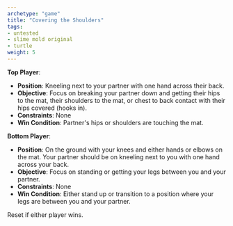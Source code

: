 ```yaml
---
archetype: "game"
title: "Covering the Shoulders"
tags: 
- untested
- slime mold original
- turtle
weight: 5
---
```


**Top Player**:
  * **Position**: Kneeling next to your partner with one hand across their back.
  * **Objective**: Focus on breaking your partner down and getting their hips to the mat, their shoulders to the mat, or chest to back contact with their hips covered (hooks in).
  * **Constraints**: None
  * **Win Condition**: Partner's hips or shoulders are touching the mat.

**Bottom Player**:
  * **Position**: On the ground with your knees and either hands or elbows on the mat. Your partner should be on kneeling next to you with one hand across your back.
  * **Objective**: Focus on standing or getting your legs between you and your partner.
  * **Constraints**: None
  * **Win Condition**: Either stand up or transition to a position where your legs are between you and your partner.

Reset if either player wins.

